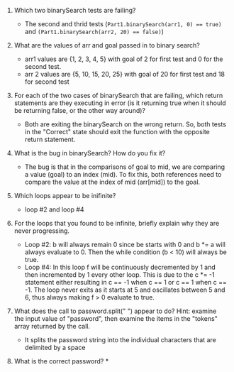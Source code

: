1. Which two binarySearch tests are failing?
   * The second and thrid tests (`Part1.binarySearch(arr1, 0) == true)` and `(Part1.binarySearch(arr2, 20) == false)`)

2. What are the values of arr and goal passed in to binary search?
   * arr1 values are {1, 2, 3, 4, 5} with goal of 2 for first test and 0 for the second test. 
   * arr 2 values are {5, 10, 15, 20, 25} with goal of 20 for first test and 18 for second test

3. For each of the two cases of binarySearch that are failing, which return statements are they executing in error (is it returning true when it should be returning false, or the other way around)?
   * Both are exiting the binarySearch on the wrong return. So, both tests in the "Correct" state should exit the function with the opposite return statement.

4. What is the bug in binarySearch? How do you fix it?
   * The bug is that in the comparisons of goal to mid, we are comparing a value (goal) to an index (mid). To fix this, both references need to compare the value at the index of mid (arr[mid]) to the goal.

5. Which loops appear to be inifinite?
   * loop #2 and loop #4

6. For the loops that you found to be infinite, briefly explain why they are never progressing.
   * Loop #2: b will always remain 0 since be starts with 0 and  b *= a will always evaluate to 0. Then the while condition (b < 10) will always be true.
   * Loop #4: In this loop f will be continuously decremented by 1 and then incremented by 1 every other loop. This is due to the c *= -1 statement either resulting in c == -1 when c == 1 or c == 1 when c == -1. The loop never exits as it starts at 5 and oscillates between 5 and 6, thus always making f > 0 evaluate to true.

7. What does the call to password.split(" ") appear to do? Hint: examine the input value of "password", then examine the items in the "tokens" array returned by the call.
   * It splits the password string into the individual characters that are delimited by a space

8. What is the correct password?
   * 